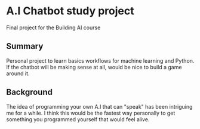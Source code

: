 
# A.I Chatbot study project

Final project for the Building AI course

## Summary

Personal project to learn basics workflows for machine learning and Python. If the chatbot will be making sense at all, would be nice to build a game around it.


## Background

The idea of programming your own A.I that can "speak" has been intriguing me for a while. I think this would be the fastest way personally to get something you programmed yourself that would feel alive.
